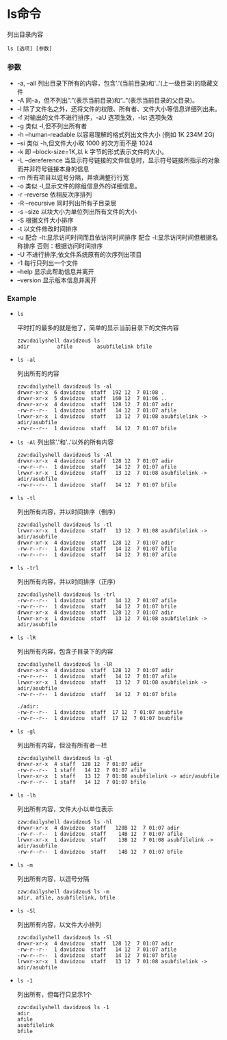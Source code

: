 # ls命令

列出目录内容

`ls [选项] [参数]`

### 参数

* -a, –all 列出目录下所有的内容，包含'.'(当前目录)和'..'(上一级目录)的隐藏文件
* -A 	同-a，但不列出“.”(表示当前目录)和“..”(表示当前目录的父目录)。
* -l 	除了文件名之外，还将文件的权限、所有者、文件大小等信息详细列出来。
* -f 	对输出的文件不进行排序，-aU 选项生效，-lst 选项失效
* -g 	类似 -l,但不列出所有者
* -h 	–human-readable 以容易理解的格式列出文件大小 (例如 1K 234M 2G)
* –si 	类似 -h,但文件大小取 1000 的次方而不是 1024
* -k 	即 –block-size=1K,以 k 字节的形式表示文件的大小。
* -L	–dereference 当显示符号链接的文件信息时，显示符号链接所指示的对象而并非符号链接本身的信息
* -m 	所有项目以逗号分隔，并填满整行行宽
* -o 	类似 -l,显示文件的除组信息外的详细信息。   
* -r	–reverse 依相反次序排列
* -R	–recursive 同时列出所有子目录层
* -s 	–size 以块大小为单位列出所有文件的大小
* -S 	根据文件大小排序
* -t 	以文件修改时间排序
* -u 	配合 -lt:显示访问时间而且依访问时间排序 
	  	配合 -l:显示访问时间但根据名称排序
		否则：根据访问时间排序
* -U 	不进行排序;依文件系统原有的次序列出项目
* -1 	每行只列出一个文件
* –help 显示此帮助信息并离开
* –version 显示版本信息并离开

### Example

* ```ls```

	平时打的最多的就是他了，简单的显示当前目录下的文件内容
	
	```
	zzw:dailyshell davidzou$ ls
	adir         afile        asubfilelink bfile
	```

* ```ls -al```

	列出所有的内容
	
	```
	zzw:dailyshell davidzou$ ls -al
	drwxr-xr-x  6 davidzou  staff  192 12  7 01:08 .
	drwxr-xr-x  5 davidzou  staff  160 12  7 01:06 ..
	drwxr-xr-x  4 davidzou  staff  128 12  7 01:07 adir
	-rw-r--r--  1 davidzou  staff   14 12  7 01:07 afile
	lrwxr-xr-x  1 davidzou  staff   13 12  7 01:08 asubfilelink -> adir/asubfile
	-rw-r--r--  1 davidzou  staff   14 12  7 01:07 bfile
	```

*  ```ls -Al```
	列出除'.'和'..'以外的所有内容

	```
	zzw:dailyshell davidzou$ ls -Al
	drwxr-xr-x  4 davidzou  staff  128 12  7 01:07 adir
	-rw-r--r--  1 davidzou  staff   14 12  7 01:07 afile
	lrwxr-xr-x  1 davidzou  staff   13 12  7 01:08 asubfilelink -> adir/asubfile
	-rw-r--r--  1 davidzou  staff   14 12  7 01:07 bfile
	```

* ```ls -tl```

	列出所有内容，并以时间排序（倒序）
	
	```
	zzw:dailyshell davidzou$ ls -tl
	lrwxr-xr-x  1 davidzou  staff   13 12  7 01:08 asubfilelink -> adir/asubfile
	drwxr-xr-x  4 davidzou  staff  128 12  7 01:07 adir
	-rw-r--r--  1 davidzou  staff   14 12  7 01:07 bfile
	-rw-r--r--  1 davidzou  staff   14 12  7 01:07 afile
	```

* ```ls -trl```

	列出所有内容，并以时间排序（正序）
	
	```
	zzw:dailyshell davidzou$ ls -trl
	-rw-r--r--  1 davidzou  staff   14 12  7 01:07 afile
	-rw-r--r--  1 davidzou  staff   14 12  7 01:07 bfile
	drwxr-xr-x  4 davidzou  staff  128 12  7 01:07 adir
	lrwxr-xr-x  1 davidzou  staff   13 12  7 01:08 asubfilelink -> adir/asubfile
	```
	
* ```ls -lR```

	列出所有内容，包含子目录下的内容
	
	```
	zzw:dailyshell davidzou$ ls -lR
	drwxr-xr-x  4 davidzou  staff  128 12  7 01:07 adir
	-rw-r--r--  1 davidzou  staff   14 12  7 01:07 afile
	lrwxr-xr-x  1 davidzou  staff   13 12  7 01:08 asubfilelink -> adir/asubfile
	-rw-r--r--  1 davidzou  staff   14 12  7 01:07 bfile
	
	./adir:
	-rw-r--r--  1 davidzou  staff  17 12  7 01:07 asubfile
	-rw-r--r--  1 davidzou  staff  17 12  7 01:07 bsubfile
	```
	
* ```ls -gl```

	列出所有内容，但没有所有者一栏
	
	```
	zzw:dailyshell davidzou$ ls -gl
	drwxr-xr-x  4 staff  128 12  7 01:07 adir
	-rw-r--r--  1 staff   14 12  7 01:07 afile
	lrwxr-xr-x  1 staff   13 12  7 01:08 asubfilelink -> adir/asubfile
	-rw-r--r--  1 staff   14 12  7 01:07 bfile
	```
	
* ```ls -lh```
	
	列出所有内容，文件大小以单位表示
	
	```
	zzw:dailyshell davidzou$ ls -hl
	drwxr-xr-x  4 davidzou  staff   128B 12  7 01:07 adir
	-rw-r--r--  1 davidzou  staff    14B 12  7 01:07 afile
	lrwxr-xr-x  1 davidzou  staff    13B 12  7 01:08 asubfilelink -> adir/asubfile
	-rw-r--r--  1 davidzou  staff    14B 12  7 01:07 bfile
	```
	
* ```ls -m```

	列出所有内容，以逗号分隔
	
	```
	zzw:dailyshell davidzou$ ls -m
	adir, afile, asubfilelink, bfile
	```
	
* ```ls -Sl```

	列出所有内容，以文件大小排列
	
	```
	zzw:dailyshell davidzou$ ls -Sl
	drwxr-xr-x  4 davidzou  staff  128 12  7 01:07 adir
	-rw-r--r--  1 davidzou  staff   14 12  7 01:07 afile
	-rw-r--r--  1 davidzou  staff   14 12  7 01:07 bfile
	lrwxr-xr-x  1 davidzou  staff   13 12  7 01:08 asubfilelink -> adir/asubfile
	```
	
* ```ls -1```

	列出所有，但每行只显示1个

	```
	zzw:dailyshell davidzou$ ls -1
	adir
	afile
	asubfilelink
	bfile
	```